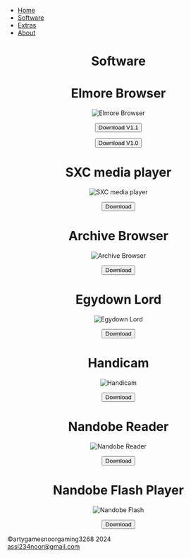 <!DOCTYPE html>
<html lang="en">
<head>
    <meta charset="UTF-8">
    <meta name="viewport" content="width=device-width, initial-scale=1.0">
    <title>Software</title>
    <link rel="icon" type="image/x-icon" href="images/icon.jpg">
    <link rel="stylesheet" href="css/style.css">
</head>
<body>
    <ul>
       <li><a class="active" href="index.html">Home</a></li>
       <li><a href="software.html">Software</a></li>
       <li><a href="extras.html">Extras</a></li>
       <li><a href="about.html">About</a></li>
    </ul>
    <center>
    <h1>Software</h1>
    <h1>Elmore Browser</h1>
    <p><img src="images/elmorebrowser.png" alt="Elmore Browser"></p>
    <p><a href="downloads/ElmoreBrowser1-1Setup.exe"><button class="button">Download V1.1</button></a></p>
    <p><a href="downloads/ElmoreBrowserSetup.exe"><button class="button">Download V1.0</button></a></p>
    <h1>SXC media player</h1>
    <p><img src="images/sxcmediaplayer.png" alt="SXC media player"></p>
    <p><a href="downloads/SXCmediaplayerSetup.exe"><button class="button">Download</button></a></p>
    <h1>Archive Browser</h1>
    <p><img src="images/archivebrowser.png" alt="Archive Browser"></p>
    <p><a href="downloads/ArchiveBrowserSetup.exe"><button class="button">Download</button></a></p>
    <h1>Egydown Lord</h1>
    <p><img src="images/egydownlord.png" alt="Egydown Lord"></p>
    <p><a href="downloads/EgydownLordSetup.exe"><button class="button">Download</button></a></p>
    <h1>Handicam</h1>
    <p><img src="images/handicam.png" alt="Handicam"></p>
    <p><a href="downloads/HandicamSetup.exe"><button class="button">Download</button></a></p>
    <h1>Nandobe Reader</h1>
    <p><img src="images/nandobereader.png" alt="Nandobe Reader"></p>
    <p><a href="downloads/NandobeReaderSetup.exe"><button class="button">Download</button></a></p>
    <h1>Nandobe Flash Player</h1>
    <p><img src="images/nandobeflashplayer.png" alt="Nandobe Flash"></p>
    <p><a href="downloads/NandobeFlashPlayerSetup.exe"><button class="button">Download</button></a></p>
    </center>
    <footer>
        <p>©artygamesnoorgaming3268 2024<br>
        <a href="mailto:assi234noor@gmail.com">assi234noor@gmail.com</a></p>
    </footer>
</body>
</html>
